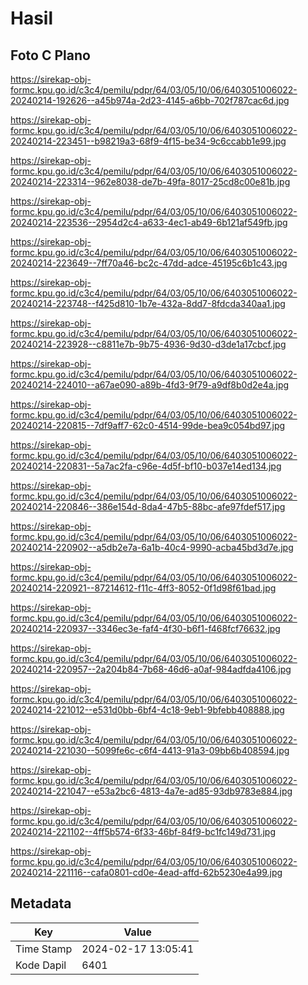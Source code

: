 # Hasil

## Foto C Plano

https://sirekap-obj-formc.kpu.go.id/c3c4/pemilu/pdpr/64/03/05/10/06/6403051006022-20240214-192626--a45b974a-2d23-4145-a6bb-702f787cac6d.jpg

https://sirekap-obj-formc.kpu.go.id/c3c4/pemilu/pdpr/64/03/05/10/06/6403051006022-20240214-223451--b98219a3-68f9-4f15-be34-9c6ccabb1e99.jpg

https://sirekap-obj-formc.kpu.go.id/c3c4/pemilu/pdpr/64/03/05/10/06/6403051006022-20240214-223314--962e8038-de7b-49fa-8017-25cd8c00e81b.jpg

https://sirekap-obj-formc.kpu.go.id/c3c4/pemilu/pdpr/64/03/05/10/06/6403051006022-20240214-223536--2954d2c4-a633-4ec1-ab49-6b121af549fb.jpg

https://sirekap-obj-formc.kpu.go.id/c3c4/pemilu/pdpr/64/03/05/10/06/6403051006022-20240214-223649--7ff70a46-bc2c-47dd-adce-45195c6b1c43.jpg

https://sirekap-obj-formc.kpu.go.id/c3c4/pemilu/pdpr/64/03/05/10/06/6403051006022-20240214-223748--f425d810-1b7e-432a-8dd7-8fdcda340aa1.jpg

https://sirekap-obj-formc.kpu.go.id/c3c4/pemilu/pdpr/64/03/05/10/06/6403051006022-20240214-223928--c8811e7b-9b75-4936-9d30-d3de1a17cbcf.jpg

https://sirekap-obj-formc.kpu.go.id/c3c4/pemilu/pdpr/64/03/05/10/06/6403051006022-20240214-224010--a67ae090-a89b-4fd3-9f79-a9df8b0d2e4a.jpg

https://sirekap-obj-formc.kpu.go.id/c3c4/pemilu/pdpr/64/03/05/10/06/6403051006022-20240214-220815--7df9aff7-62c0-4514-99de-bea9c054bd97.jpg

https://sirekap-obj-formc.kpu.go.id/c3c4/pemilu/pdpr/64/03/05/10/06/6403051006022-20240214-220831--5a7ac2fa-c96e-4d5f-bf10-b037e14ed134.jpg

https://sirekap-obj-formc.kpu.go.id/c3c4/pemilu/pdpr/64/03/05/10/06/6403051006022-20240214-220846--386e154d-8da4-47b5-88bc-afe97fdef517.jpg

https://sirekap-obj-formc.kpu.go.id/c3c4/pemilu/pdpr/64/03/05/10/06/6403051006022-20240214-220902--a5db2e7a-6a1b-40c4-9990-acba45bd3d7e.jpg

https://sirekap-obj-formc.kpu.go.id/c3c4/pemilu/pdpr/64/03/05/10/06/6403051006022-20240214-220921--87214612-f11c-4ff3-8052-0f1d98f61bad.jpg

https://sirekap-obj-formc.kpu.go.id/c3c4/pemilu/pdpr/64/03/05/10/06/6403051006022-20240214-220937--3346ec3e-faf4-4f30-b6f1-f468fcf76632.jpg

https://sirekap-obj-formc.kpu.go.id/c3c4/pemilu/pdpr/64/03/05/10/06/6403051006022-20240214-220957--2a204b84-7b68-46d6-a0af-984adfda4106.jpg

https://sirekap-obj-formc.kpu.go.id/c3c4/pemilu/pdpr/64/03/05/10/06/6403051006022-20240214-221012--e531d0bb-6bf4-4c18-9eb1-9bfebb408888.jpg

https://sirekap-obj-formc.kpu.go.id/c3c4/pemilu/pdpr/64/03/05/10/06/6403051006022-20240214-221030--5099fe6c-c6f4-4413-91a3-09bb6b408594.jpg

https://sirekap-obj-formc.kpu.go.id/c3c4/pemilu/pdpr/64/03/05/10/06/6403051006022-20240214-221047--e53a2bc6-4813-4a7e-ad85-93db9783e884.jpg

https://sirekap-obj-formc.kpu.go.id/c3c4/pemilu/pdpr/64/03/05/10/06/6403051006022-20240214-221102--4ff5b574-6f33-46bf-84f9-bc1fc149d731.jpg

https://sirekap-obj-formc.kpu.go.id/c3c4/pemilu/pdpr/64/03/05/10/06/6403051006022-20240214-221116--cafa0801-cd0e-4ead-affd-62b5230e4a99.jpg


## Metadata

| Key        | Value               |
| ---------- | ------------------- |
| Time Stamp | 2024-02-17 13:05:41 |
| Kode Dapil | 6401                |



